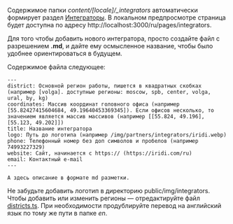 Содержимое папки *content/[locale]/_integrators* автоматически формирует раздел [Интеграторы](https://wirenboard.com/ru/pages/integrators/).
В локальном предпросмотре страница будет доступна по адресу http://localhost:3000/ru/pages/integrators.

Для того чтобы добавить нового интегратора, просто создайте файл с разрешением **.md**,
и дайте ему осмысленное название, чтобы было удобнее ориентироваться в будущем.

Содержимое файла следующее:
```
---
district: Основной регион работы, пишется в квадратных скобках (например [volga]. доступные регионы: moscow, spb, center, volga, ural, by, kg)
coordinates: Массив координат головного офиса (например [55.82427415604684, 49.19640453369345]). Если офисов несколько, то значением является массив массивов (например [[55.824, 49.196], [55.123, 49.202]])
title: Название интегратора
logo: Путь до логотипа (например /img/partners/integrators/iridi.webp)
phone: Телефонный номер без доп символов и пробелов (например 74993227329)
website: Сайт, начинается с https:// (https://iridi.com/ru)
email: Контактный e-mail
---

А здесь описание в формате md разметки.
```

Не забудьте добавить логотип в директорию public/img/integrators.
Чтобы добавить или изменить регионы — отредактируйте файл [districts.ts](../common/districts.ts).
При необходимости продублируйте перевод на английский язык по тому же пути в папке *en*.
